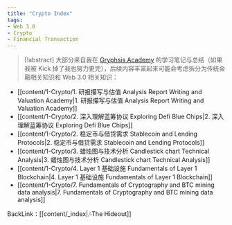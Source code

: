 ```yaml
---
title: "Crypto Index"
tags:
- Web 3.0
- Crypto
- Financial Transaction
---
```

>[!abstract] 大部分来自我在 [Gryphsis Academy](https://twitter.com/gryphsisacademy) 的学习笔记与总结（如果我被 Kick 掉了我也努力更完），后续内容丰富起来可能会考虑拆分为传统金融相关知识和 Web 3.0 相关知识：

- [[content/1-Crypto/1. 研报攥写与估值 Analysis Report Writing and Valuation Academy|1. 研报攥写与估值 Analysis Report Writing and Valuation Academy]]
- [[content/1-Crypto/2. 深入理解蓝筹协议 Exploring Defi Blue Chips|2. 深入理解蓝筹协议 Exploring Defi Blue Chips]]
- [[content/1-Crypto/2. 稳定币与借贷需求 Stablecoin and Lending Protocols|2. 稳定币与借贷需求 Stablecoin and Lending Protocols]]
- [[content/1-Crypto/3. 蜡烛图与技术分析 Candlestick chart Technical Analysis|3. 蜡烛图与技术分析 Candlestick chart Technical Analysis]]
- [[content/1-Crypto/4. Layer 1 基础设施 Fundamentals of Layer 1 Blockchain|4. Layer 1 基础设施 Fundamentals of Layer 1 Blockchain]]
- [[content/1-Crypto/7. Fundamentals of Cryptography and BTC mining data analysis|7. Fundamentals of Cryptography and BTC mining data analysis]]

BackLink：[[content/_index|🎶The Hideout]]
